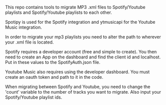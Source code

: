 This repo contains tools to migrate MP3 .xml files to Spotify/Youtube playlists and Spotify/Youtube playlists to each other.

Spotipy is used for the Spotify integration and ytmusicapi for the Youtube Music integration.

In order to migrate your mp3 playlists you need to alter the path to wherever your .xml file is located.

Spotify requires a developer account (free and simple to create). You then need to create an App on the dashboard and find the client id and localhost.
Put in these values to the SpotifyAuth.json file.

Youtube Music also requires using the developer dashboard. You must create an oauth token and path to it in the code.

When migrating between Spotify and Youtube, you need to change the 'count' variable to the number of tracks you want to migrate. 
Also input your Spotify/Youtube playlist ids.



